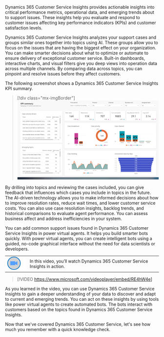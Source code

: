 ﻿Dynamics 365 Customer Service Insights provides actionable insights into critical performance metrics, operational data, and emerging trends about to support issues. These insights help you evaluate and respond to customer issues affecting key performance indicators (KPIs) and customer satisfaction levels. 

Dynamics 365 Customer Service Insights analyzes your support cases and groups similar ones together into topics using AI. These groups allow you to focus on the issues that are having the biggest effect on your organization. You can make smarter decisions about what to optimize or automate to ensure delivery of exceptional customer service. Built-in dashboards, interactive charts, and visual filters give you deep views into operation data across multiple channels. By comparing data across topics, you can pinpoint and resolve issues before they affect customers. 

The following screenshot shows a Dynamics 365 Customer Service Insights KPI summary. 

> [!div class="mx-imgBorder"]
> ![Customer Service Insights KPI summary](../media/m07-image05-insights.png)

By drilling into topics and reviewing the cases included, you can give feedback that influences which cases you include in topics in the future. The AI-driven technology allows you to make informed decisions about how to improve resolution rates, reduce wait times, and lower customer service costs. You can also use case resolution insights, backlog trends, and historical comparisons to evaluate agent performance. You can assess business affect and address inefficiencies in your system.

You can add common support issues found in Dynamics 365 Customer Service Insights in power virtual agents. It helps you build smarter bots quickly. With power virtual agents, you can create intelligent bots using a guided, no-code graphical interface without the need for data scientists or developers. 

|  |  |
| ------------ | ------------- | 
| ![Icon indicating play video](../media/video-icon.png) | In this video, you’ll watch Dynamics 365 Customer Service Insights in action.|

> [!VIDEO https://www.microsoft.com/videoplayer/embed/RE4hW4e]

As you learned in the video, you can use Dynamics 365 Customer Service Insights to gain a deeper understanding of your data to discover and adapt to current and emerging trends. You can act on these insights by using tools like power virtual agents to create automated bots. The bots interact with customers based on the topics found in Dynamics 365 Customer Service Insights.

Now that we've covered Dynamics 365 Customer Service, let's see how much you remember with a quick knowledge check.
